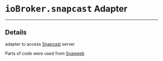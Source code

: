 # <samp>ioBroker.snapcast</samp> Adapter

---

## Details

adapter to access [Snapcast](https://github.com/badaix/snapcast/) server

Parts of code were used from [Snapweb](https://github.com/badaix/snapweb)

